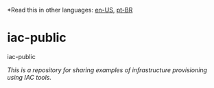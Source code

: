 *Read this in other languages: [en-US](README.md), [pt-BR](README.pt-BR.md)

# iac-public

iac-public

_This is a repository for sharing examples of infrastructure provisioning using IAC tools._

